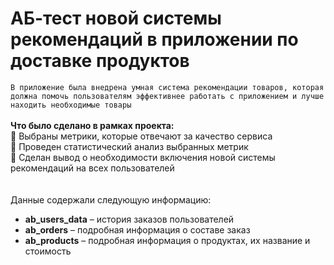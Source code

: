 # АБ-тест новой системы рекомендаций в приложении по доставке продуктов
`В приложение была внедрена умная система рекомендации товаров, которая должна помочь пользователям эффективнее работать с приложением и лучше находить необходимые товары`\
\
**Что было сделано в рамках проекта:** \
:compass: Выбраны метрики, которые отвечают за качество сервиса\
:flight_departure: Проведен статистический анализ выбранных метрик\
:flight_arrival: Сделан вывод о необходимости включения новой системы рекомендаций на всех пользователей 
\
\
\
Данные содержали следующую информацию:
- **ab_users_data** – история заказов пользователей
- **ab_orders** – подробная информация о составе заказ
- **ab_products** – подробная информация о продуктах, их название и стоимость


